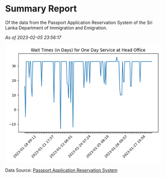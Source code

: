 # Summary Report

Of the data from the Passport Application Reservation System of the Sri Lanka Department of Immigration and Emigration.

*As of 2023-02-05 23:56:17*

![Wait Time Chart](summary.wait_time_chart.png)

Data Source: [Passport Application Reservation System](https://eservices.immigration.gov.lk:8443/appointment/pages/reservationApplication.xhtml)